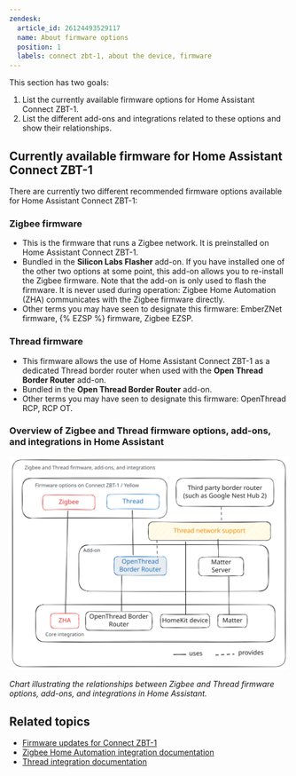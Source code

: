 ```yaml
---
zendesk:
  article_id: 26124493529117
  name: About firmware options
  position: 1
  labels: connect zbt-1, about the device, firmware
---
```


This section has two goals:

1. List the currently available firmware options for Home Assistant Connect&nbsp;ZBT-1.
2. List the different add-ons and integrations related to these options and show their relationships.

## Currently available firmware for Home Assistant Connect ZBT-1

There are currently two different recommended firmware options available for Home Assistant Connect&nbsp;ZBT-1:

### Zigbee firmware

- This is the firmware that runs a Zigbee network. It is preinstalled on Home Assistant Connect&nbsp;ZBT-1.
- Bundled in the **Silicon Labs Flasher** add-on. If you have installed one of the other two options at some point, this add-on allows you to re-install the Zigbee firmware. Note that the add-on is only used to flash the firmware. It is never used during operation: Zigbee Home Automation (ZHA) communicates with the Zigbee firmware directly.
- Other terms you may have seen to designate this firmware: EmberZNet firmware, {% EZSP %} firmware, Zigbee EZSP.

### Thread firmware

- This firmware allows the use of Home Assistant Connect&nbsp;ZBT-1 as a dedicated Thread border router when used with the **Open Thread Border Router** add-on.
- Bundled in the **Open Thread Border Router** add-on.
- Other terms you may have seen to designate this firmware: OpenThread RCP, RCP OT.

### Overview of Zigbee and Thread firmware options, add-ons, and integrations in Home Assistant

![Chart illustrating the relationships between Zigbee and Thread firmware options, add-ons, and integrations in Home Assistant.](/static/img/connect-zbt-1/firmware-options-no-multiprotocol.svg)

*Chart illustrating the relationships between Zigbee and Thread firmware options, add-ons, and integrations in Home Assistant.*

## Related topics

- [Firmware updates for Connect ZBT-1](/hc/en-us/articles/26124447269917)
- [Zigbee Home Automation integration documentation](https://www.home-assistant.io/integrations/zha/)
- [Thread integration documentation](https://www.home-assistant.io/integrations/thread/)
